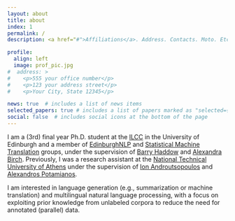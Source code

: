 ```yaml
---
layout: about
title: about
index: 1
permalink: /
description: <a href="#">Affiliations</a>. Address. Contacts. Moto. Etc.

profile:
  align: left
  image: prof_pic.jpg
#  address: >
#    <p>555 your office number</p>
#    <p>123 your address street</p>
#    <p>Your City, State 12345</p>

news: true  # includes a list of news items
selected_papers: true # includes a list of papers marked as "selected={true}"
social: false  # includes social icons at the bottom of the page
---
```


I am a (3rd) final year Ph.D. student at the [ILCC](http://web.inf.ed.ac.uk/ilcc) in the University of Edinburgh 
and a member of [EdinburghNLP](https://edinburghnlp.inf.ed.ac.uk/) and [Statistical Machine Translation](http://www.statmt.org/ued/) groups,
under the supervision of [Barry Haddow](http://homepages.inf.ed.ac.uk/bhaddow/) and [Alexandra Birch](http://homepages.inf.ed.ac.uk/abmayne/).
Previously, I was a research assistant at the [National Technical University of Athens](https://www.ntua.gr/en/) 
under the supervision of [Ion Androutsopoulos](http://www2.aueb.gr/users/ion/) and [Alexandros Potamianos](https://slp.cs.ece.ntua.gr/potam/).

I am interested in language generation (e.g., summarization or machine translation) and multilingual natural language processing, 
with a focus on exploiting prior knowledge from unlabeled corpora to reduce the need for annotated (parallel) data.
